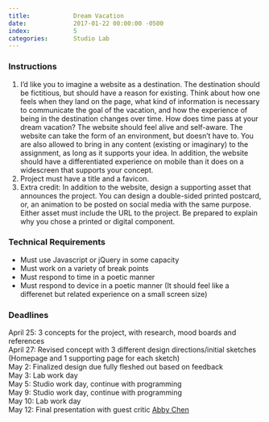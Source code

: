 ```yaml
---
title:            Dream Vacation
date:             2017-01-22 00:00:00 -0500
index:            5
categories:       Studio Lab
---
```


### Instructions

1. I’d like you to imagine a website as a destination. The destination should be fictitious, but should have a reason for existing. Think about how one feels when they land on the page, what kind of information is necessary to communicate the goal of the vacation, and how the experience of being in the destination changes over time. How does time pass at your dream vacation? The website should feel alive and self-aware. The website can take the form of an environment, but doesn’t have to. You are also allowed to bring in any content (existing or imaginary) to the assignment, as long as it supports your idea.
In addition, the website should have a differentiated experience on mobile than it does on a widescreen that supports your concept.
2. Project must have a title and a favicon.
3. Extra credit: In addition to the website, design a supporting asset that announces the project. You can design a double-sided printed postcard, or, an animation to be posted on social media with the same purpose. Either asset must include the URL to the project. Be prepared to explain why you chose a printed or digital component.


### Technical Requirements

- Must use Javascript or jQuery in some capacity
- Must work on a variety of break points
- Must respond to time in a poetic manner
- Must respond to device in a poetic manner (It should feel like a differenet but related experience on a small screen size)



### Deadlines
April 25: 3 concepts for the project, with research, mood boards and references<br>
April 27: Revised concept with 3 different design directions/initial sketches (Homepage and 1 supporting page for each sketch)<br>
May 2: Finalized design due fully fleshed out based on feedback<br>
May 3: Lab work day<br>
May 5: Studio work day, continue with programming<br>
May 9: Studio work day, continue with programming<br>
May 10: Lab work day<br>
May 12: Final presentation with guest critic [Abby Chen](http://abbychen.me/)



